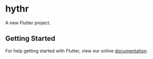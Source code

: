 # hythr

A new Flutter project.

## Getting Started

For help getting started with Flutter, view our online
[documentation](http://flutter.io/).
